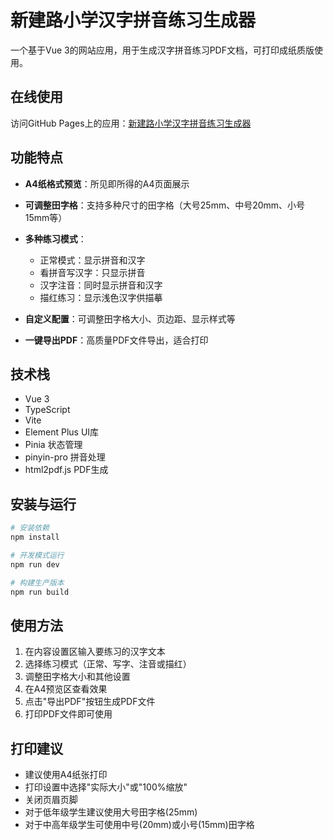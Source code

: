 # 新建路小学汉字拼音练习生成器

一个基于Vue 3的网站应用，用于生成汉字拼音练习PDF文档，可打印成纸质版使用。

## 在线使用

访问GitHub Pages上的应用：[新建路小学汉字拼音练习生成器](https://weile-000.github.io/geijiadianzizhuyin/)

## 功能特点

- **A4纸格式预览**：所见即所得的A4页面展示
- **可调整田字格**：支持多种尺寸的田字格（大号25mm、中号20mm、小号15mm等）
- **多种练习模式**：
  - 正常模式：显示拼音和汉字
  - 看拼音写汉字：只显示拼音
  - 汉字注音：同时显示拼音和汉字
  - 描红练习：显示浅色汉字供描摹

- **自定义配置**：可调整田字格大小、页边距、显示样式等
- **一键导出PDF**：高质量PDF文件导出，适合打印

## 技术栈

- Vue 3
- TypeScript
- Vite
- Element Plus UI库
- Pinia 状态管理
- pinyin-pro 拼音处理
- html2pdf.js PDF生成

## 安装与运行

```bash
# 安装依赖
npm install

# 开发模式运行
npm run dev

# 构建生产版本
npm run build
```

## 使用方法

1. 在内容设置区输入要练习的汉字文本
2. 选择练习模式（正常、写字、注音或描红）
3. 调整田字格大小和其他设置
4. 在A4预览区查看效果
5. 点击"导出PDF"按钮生成PDF文件
6. 打印PDF文件即可使用

## 打印建议

- 建议使用A4纸张打印
- 打印设置中选择"实际大小"或"100%缩放"
- 关闭页眉页脚
- 对于低年级学生建议使用大号田字格(25mm)
- 对于中高年级学生可使用中号(20mm)或小号(15mm)田字格
